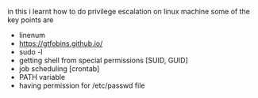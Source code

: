 in this i learnt how to do privilege escalation on linux machine 
some of the key points are
- linenum
- https://gtfobins.github.io/
- sudo -l
- getting shell from special permissions [SUID, GUID]
- job scheduling [crontab]
- PATH variable
- having permission for /etc/passwd file
  
